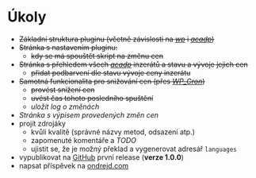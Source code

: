 # Úkoly

* ~~Základní struktura pluginu (včetně závislosti na [_wp_][1] i [_acadp_][2])~~
* ~~Stránka s nastavením pluginu:~~
  - ~~kdy se má spouštět skript na změnu cen~~
* ~~Stránka s přehledem všech [_acadp_][2] inzerátů a stavu a vývoje jejich cen~~
  - ~~přidat podbarvení dle stavu vývoje ceny inzerátu~~
* ~~Samotná funkcionalita pro snižování cen (přes [_WP\_Cron_][3])~~
  - ~~provést snížení cen~~
  - ~~uvést čas tohoto posledního spuštění~~
  - _uložit log o změnách_
* _Stránka s výpisem provedených změn cen_
* projít zdrojáky
  - kvůli kvalitě (správné názvy metod, odsazení atp.)
  - zapomenuté komentáře a _TODO_
  - ujistit se, že je možný překlad a vygenerovat adresář `languages`
* vypublikovat na [GitHub][4] první release (__verze 1.0.0__)
* napsat příspěvek na [ondrejd.com][5]

[1]: https://wordpress.org/
[2]: https://wordpress.org/plugins/advanced-classifieds-and-directory-pro/
[3]: https://developer.wordpress.org/plugins/cron/
[4]: https://github.com/ondrejd/odwp-acadp-lower_price
[5]: https://ondrejd.com/

